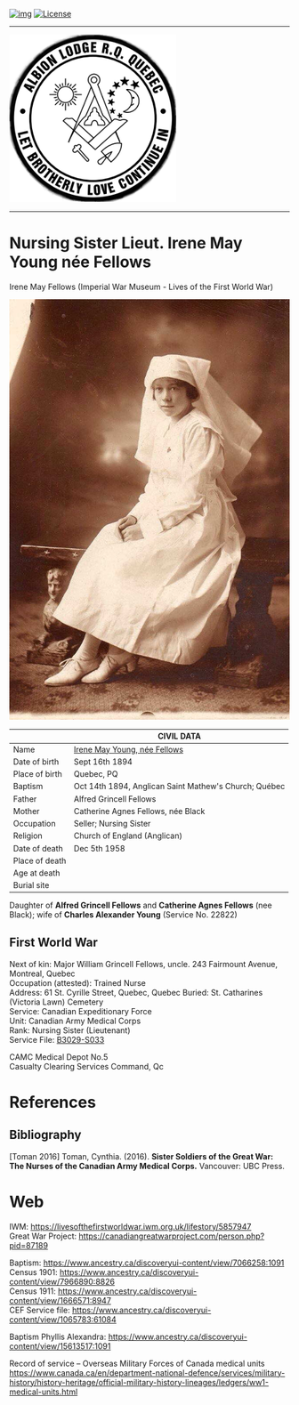 <!-- ENTETE -->
[![img](https://img.shields.io/badge/Cycle%20de%20Vie-Édition-339999)](https://franc-maconnerie.ca)
[![License](https://img.shields.io/badge/Licence-MIT-blue)](LICENSE)

---

<div>
    <a target="_blank" href="https://franc-maconnerie.ca">
      <img src="./images/common/logo.png" alt="Julio Torres Freemasonry" width="300"/>
    </a>
</div>

--- 

<!-- FIN ENTETE -->


# **Nursing Sister Lieut. Irene May Young née Fellows**
Irene May Fellows (Imperial War Museum - Lives of the First World War)    

<img src="./images/cayoung/IreneMayYoung.jpeg" />

||CIVIL DATA|
|---|---|
|Name|[Irene May Young, née Fellows](https://www.ancestry.ca/family-tree/person/tree/197335275/person/332580256963/facts)|
|Date of birth|Sept 16th 1894 |
|Place of birth|Quebec, PQ |
|Baptism| Oct 14th 1894, Anglican Saint Mathew's Church; Québec|
|Father|Alfred Grincell Fellows|
|Mother|Catherine Agnes Fellows, née Black|
|Occupation|Seller; Nursing Sister|
|Religion|Church of England (Anglican)|
|Date of death|Dec 5th 1958|
|Place of death||
|Age at death||
|Burial site||


Daughter of **Alfred Grincell Fellows** and **Catherine Agnes Fellows** (nee Black); wife of **Charles Alexander Young** (Service No. 22822)

## First World War 

Next of kin: Major William Grincell Fellows, uncle. 243 Fairmount Avenue, Montreal, Quebec   
Occupation (attested): Trained Nurse    
Address: 61 St. Cyrille Street, Quebec, Quebec
Buried: St. Catharines (Victoria Lawn) Cemetery    
Service: Canadian Expeditionary Force    	  
Unit: Canadian Army Medical Corps 	 
Rank: Nursing Sister (Lieutenant)	  
Service File:  [B3029-S033](https://central.bac-lac.gc.ca/.item/?op=pdf&app=CEF&id=B3029-S033)     



CAMC Medical Depot No.5   
Casualty Clearing Services Command, Qc   



# References 

## Bibliography

[Toman 2016] Toman, Cynthia. (2016). **Sister Soldiers of the Great War: The Nurses of the Canadian Army Medical Corps.** Vancouver: UBC Press.

# Web 

IWM: https://livesofthefirstworldwar.iwm.org.uk/lifestory/5857947    
Great War Project: https://canadiangreatwarproject.com/person.php?pid=87189

Baptism: https://www.ancestry.ca/discoveryui-content/view/7066258:1091   
Census 1901: https://www.ancestry.ca/discoveryui-content/view/7966890:8826   
Census 1911: https://www.ancestry.ca/discoveryui-content/view/1666571:8947   
CEF Service file: https://www.ancestry.ca/discoveryui-content/view/1065783:61084   

Baptism Phyllis Alexandra: https://www.ancestry.ca/discoveryui-content/view/15613517:1091

Record of service – Overseas Military Forces of Canada medical units   
https://www.canada.ca/en/department-national-defence/services/military-history/history-heritage/official-military-history-lineages/ledgers/ww1-medical-units.html
